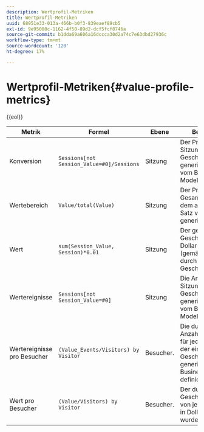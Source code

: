 ```yaml
---
description: Wertprofil-Metriken
title: Wertprofil-Metriken
uuid: 68951e33-013a-466b-b0f3-839eaef89cb5
exl-id: 9e95008c-1162-4f50-89d2-dcf5fcf8746a
source-git-commit: b1dda69a606a16dccca30d2a74c7e63dbd27936c
workflow-type: tm+mt
source-wordcount: '120'
ht-degree: 17%

---
```


# Wertprofil-Metriken{#value-profile-metrics}

{{eol}}

| Metrik | Formel | Ebene | Beschreibung |
|---|---|---|---|
| Konversion  | `Sessions[not Session_Value=#0]/Sessions` | Sitzung | Der Prozentsatz der Sitzungen, die einen Geschäftswert generiert haben (wie vom Business Value Model definiert). |
| Wertebereich | `Value/total(Value)` | Sitzung | Der Prozentsatz des Gesamtwerts, der aus dem ausgewählten Satz von Sitzungen generiert wurde. |
| Wert | `sum(Session_Value, Session)*0.01` | Sitzung | Der generierte Geschäftswert in Dollar insgesamt (gemäß Definition durch das Geschäftswertmodell). |
| Wertereignisse | `Sessions[not Session_Value=#0]` | Sitzung | Die Anzahl der Sitzungen, die einen Geschäftswert generiert haben (wie vom Business Value Model definiert). |
| Wertereignisse pro Besucher | `(Value_Events/Visitors) by Visitor` | Besucher. | Die durchschnittliche Anzahl von Sitzungen für jeden Besucher, der einen Geschäftswert generiert hat (wie vom Business Value Model definiert). |
| Wert pro Besucher | `(Value/Visitors) by Visitor` | Besucher. | Der durchschnittliche Geschäftswert, der von jedem Besucher in Dollar generiert wurde. |
